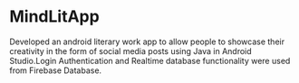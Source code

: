 # MindLitApp

Developed an android literary work app to allow people to showcase their creativity in the form of social media posts using Java in Android Studio.Login Authentication and Realtime database functionality were used from Firebase Database.
